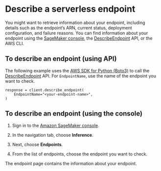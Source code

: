 # Describe a serverless endpoint<a name="serverless-endpoints-describe"></a>

You might want to retrieve information about your endpoint, including details such as the endpoint’s ARN, current status, deployment configuration, and failure reasons\. You can find information about your endpoint using the [SageMaker console](https://console.aws.amazon.com/sagemaker/home), the [DescribeEndpoint](https://docs.aws.amazon.com/sagemaker/latest/APIReference/API_DescribeEndpoint.html) API, or the AWS CLI\.

## To describe an endpoint \(using API\)<a name="serverless-endpoints-describe-api"></a>

The following example uses the [AWS SDK for Python \(Boto3\)](https://boto3.amazonaws.com/v1/documentation/api/latest/reference/services/sagemaker.html#id309) to call the [DescribeEndpoint](https://docs.aws.amazon.com/sagemaker/latest/APIReference/API_DescribeEndpoint.html) API\. For `EndpointName`, use the name of the endpoint you want to check\.

```
response = client.describe_endpoint(
    EndpointName="<your-endpoint-name>",
)
```

## To describe an endpoint \(using the console\)<a name="serverless-endpoints-describe-console"></a>

1. Sign in to the [Amazon SageMaker console](https://console.aws.amazon.com/sagemaker/home)\.

1. In the navigation tab, choose **Inference**\.

1. Next, choose **Endpoints**\.

1. From the list of endpoints, choose the endpoint you want to check\.

The endpoint page contains the information about your endpoint\.
